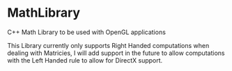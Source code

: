 # MathLibrary
C++ Math Library to be used with OpenGL applications

This Library currently only supports Right Handed computations when dealing with Matricies, I will add support 
in the future to allow computations with the Left Handed rule to allow for DirectX support.
